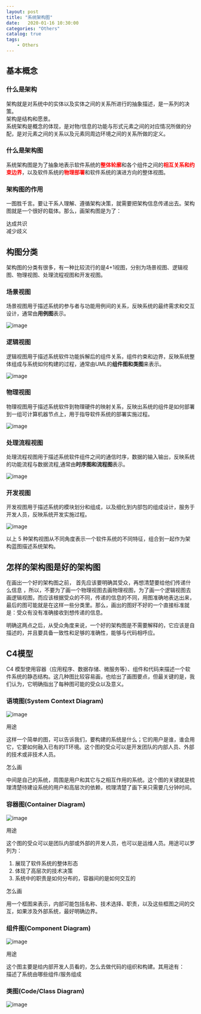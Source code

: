 ```yaml
---                
layout: post                
title: "系统架构图" 
date:   2020-01-16 10:30:00                 
categories: "Others"                
catalog: true                
tags:                 
    - Others                
---      
```


## 基本概念
### 什么是架构

架构就是对系统中的实体以及实体之间的关系所进行的抽象描述，是一系列的决策。  
架构是结构和愿景。  
系统架构是概念的体现，是对物/信息的功能与形式元素之间的对应情况所做的分配，是对元素之间的关系以及元素同周边环境之间的关系所做的定义。   


### 什么是架构图

系统架构图是为了抽象地表示软件系统的<font color=red><strong>整体轮廓</font></strong>和各个组件之间的<font color=red><strong>相互关系和约束边界</font></strong>，以及软件系统的<font color=red><strong>物理部署</font></strong>和软件系统的演进方向的整体视图。  


### 架构图的作用

一图胜千言。要让干系人理解、遵循架构决策，就需要把架构信息传递出去。架构图就是一个很好的载体。那么，画架构图是为了：  

达成共识  
减少歧义  

## 构图分类

架构图的分类有很多，有一种比较流行的是4+1视图，分别为场景视图、逻辑视图、物理视图、处理流程视图和开发视图。  

### 场景视图

场景视图用于描述系统的参与者与功能用例间的关系，反映系统的最终需求和交互设计，通常由<strong>用例图</strong>表示。  

![image](https://github.com/kerwenzhang/kerwenzhang.github.io/blob/master/_posts/image/system1.jpg?raw=true)

### 逻辑视图

逻辑视图用于描述系统软件功能拆解后的组件关系，组件约束和边界，反映系统整体组成与系统如何构建的过程，通常由UML的<strong>组件图和类图</strong>来表示。  

![image](https://github.com/kerwenzhang/kerwenzhang.github.io/blob/master/_posts/image/system2.jpg?raw=true)

### 物理视图

物理视图用于描述系统软件到物理硬件的映射关系，反映出系统的组件是如何部署到一组可计算机器节点上，用于指导软件系统的部署实施过程。  

![image](https://github.com/kerwenzhang/kerwenzhang.github.io/blob/master/_posts/image/system3.jpg?raw=true)


### 处理流程视图

处理流程视图用于描述系统软件组件之间的通信时序，数据的输入输出，反映系统的功能流程与数据流程,通常由<strong>时序图和流程图</strong>表示。   

![image](https://github.com/kerwenzhang/kerwenzhang.github.io/blob/master/_posts/image/system4.jpg?raw=true)

### 开发视图

开发视图用于描述系统的模块划分和组成，以及细化到内部包的组成设计，服务于开发人员，反映系统开发实施过程。  

![image](https://github.com/kerwenzhang/kerwenzhang.github.io/blob/master/_posts/image/system5.jpg?raw=true)


以上 5 种架构视图从不同角度表示一个软件系统的不同特征，组合到一起作为架构蓝图描述系统架构。  


## 怎样的架构图是好的架构图

在画出一个好的架构图之前， 首先应该要明确其受众，再想清楚要给他们传递什么信息 ，所以，不要为了画一个物理视图去画物理视图，为了画一个逻辑视图去画逻辑视图，而应该根据受众的不同，传递的信息的不同，用图准确地表达出来，最后的图可能就是在这样一些分类里。那么，画出的图好不好的一个直接标准就是：受众有没有准确接收到想传递的信息。   

明确这两点之后，从受众角度来说，一个好的架构图是不需要解释的，它应该是自描述的，并且要具备一致性和足够的准确性，能够与代码相呼应。  

## C4模型

C4 模型使用容器（应用程序、数据存储、微服务等）、组件和代码来描述一个软件系统的静态结构。这几种图比较容易画，也给出了画图要点，但最关键的是，我们认为，它明确指出了每种图可能的受众以及意义。  

### 语境图(System Context Diagram)

![image](https://github.com/kerwenzhang/kerwenzhang.github.io/blob/master/_posts/image/system6.jpg?raw=true)

用途  

这样一个简单的图，可以告诉我们，要构建的系统是什么；它的用户是谁，谁会用它，它要如何融入已有的IT环境。这个图的受众可以是开发团队的内部人员、外部的技术或非技术人员。  

怎么画   

中间是自己的系统，周围是用户和其它与之相互作用的系统。这个图的关键就是梳理清楚待建设系统的用户和高层次的依赖，梳理清楚了画下来只需要几分钟时间。  

### 容器图(Container Diagram)

![image](https://github.com/kerwenzhang/kerwenzhang.github.io/blob/master/_posts/image/system7.jpg?raw=true)

用途  

这个图的受众可以是团队内部或外部的开发人员，也可以是运维人员。用途可以罗列为：  

1. 展现了软件系统的整体形态  
2. 体现了高层次的技术决策  
3. 系统中的职责是如何分布的，容器间的是如何交互的  

怎么画  

用一个框图来表示，内部可能包括名称、技术选择、职责，以及这些框图之间的交互，如果涉及外部系统，最好明确边界。  


### 组件图(Component Diagram)

![image](https://github.com/kerwenzhang/kerwenzhang.github.io/blob/master/_posts/image/system8.jpg?raw=true)

用途   

这个图主要是给内部开发人员看的，怎么去做代码的组织和构建。其用途有：  
描述了系统由哪些组件/服务组成  


### 类图(Code/Class Diagram)

![image](https://github.com/kerwenzhang/kerwenzhang.github.io/blob/master/_posts/image/system9.jpg?raw=true)
